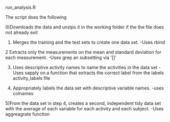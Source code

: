 run_analysis.R

The script does the following

0)Downloads the data and unzips it in the working folder if the the file does not already exit

1) Merges the training and the test sets to create one data set.
	-Uses rbind

2 Extracts only the measurements on the mean and standard deviation for each measurement.
	-Uses grep an subsetting via '[]'

3) Uses descriptive activity names to name the activities in the data set
	-Uses sapply on a function that extracts the correct label from the labels activity_labels file

4) Appropriately labels the data set with descriptive variable names.
	-uses colnames

5)From the data set in step 4, creates a second, independent tidy data set with the average of each variable for each activity and each subject.
 	-Uses aggreagrate function
